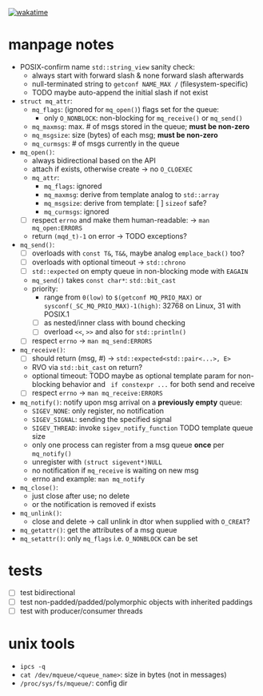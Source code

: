[![wakatime](https://wakatime.com/badge/user/77eda5cb-f41d-45da-a208-715b0faa4269/project/2fdc66e6-17db-4272-a608-d1ae0e7bdf1e.svg)](https://wakatime.com/badge/user/77eda5cb-f41d-45da-a208-715b0faa4269/project/2fdc66e6-17db-4272-a608-d1ae0e7bdf1e)

# manpage notes

- POSIX-confirm name `std::string_view` sanity check:
	- always start with forward slash & none forward slash afterwards
	- null-terminated string to `getconf NAME_MAX /` (filesystem-specific)
	- TODO maybe auto-append the initial slash if not exist
- `struct mq_attr`:
	- `mq_flags`: (ignored for `mq_open()`) flags set for the queue:
		- only `O_NONBLOCK`: non-blocking for `mq_receive()` or `mq_send()`
	- `mq_maxmsg`: max. # of msgs stored in the queue; **must be non-zero**
	- `mq_msgsize`: size (bytes) of each msg; **must be non-zero**
	-  `mq_curmsgs`: # of msgs currently in the queue
- `mq_open()`:
	- always bidirectional based on the API
	- attach if exists, otherwise create -> no `O_CLOEXEC`
	- `mq_attr`:
		- `mq_flags`: ignored
		- `mq_maxmsg`: derive from template analog to `std::array`
		- `mq_msgsize`: derive from template: [ ] `sizeof` safe?
		- `mq_curmsgs`: ignored
	- [ ] respect `errno` and make them human-readable: -> `man mq_open:ERRORS`
	- return `(mqd_t)-1` on error -> TODO exceptions?
- `mq_send()`:
	- [ ] overloads with `const T&`, `T&&`, maybe analog `emplace_back()` too?
	- [ ] overloads with optional timeout -> `std::chrono`
	- [ ] `std::expected` on empty queue in non-blocking mode with `EAGAIN`
	- `mq_send()` takes `const char*`: `std::bit_cast`
	- priority:
		- range from `0(low)` to `$(getconf MQ_PRIO_MAX)` or
		  `sysconf(_SC_MQ_PRIO_MAX)-1(high)`: 32768 on Linux, 31 with POSIX.1
		- [ ] as nested/inner class with bound checking
		- [ ] overload `<<`, `>>` and also for `std::println()`
	- [ ] respect `errno` -> `man mq_send:ERRORS`
- `mq_receive()`:
	- [ ] should return (msg, #) -> `std::expected<std::pair<...>, E>`
	- RVO via `std::bit_cast` on return?
	- optional timeout: TODO maybe as optional template param for non-blocking
	  behavior and ` if constexpr ...` for both send and receive
	- [ ] respect `errno` -> `man mq_receive:ERRORS`
- `mq_notify()`: notify upon msg arrival on a **previously empty** queue:
	- `SIGEV_NONE`: only register, no notification
	- `SIGEV_SIGNAL`: sending the specified signal
	- `SIGEV_THREAD`: invoke `sigev_notify_function` TODO template queue size
	- only one process can register from a msg queue **once** per `mq_notify()`
	- unregister with `(struct sigevent*)NULL`
	- no notification if `mq_receive` is waiting on new msg
	- errno and example: `man mq_notify`
- `mq_close()`:
	- just close after use; no delete
	- or the notification is removed if exists
- `mq_unlink()`:
	- close and delete -> call unlink in dtor when supplied with `O_CREAT`?
- `mq_getattr()`: get the attributes of a msg queue
- `mq_setattr()`: only `mq_flags` i.e. `O_NONBLOCK` can be set

# tests

- [ ] test bidirectional
- [ ] test non-padded/padded/polymorphic objects with inherited paddings
- [ ] test with producer/consumer threads

# unix tools

- `ipcs -q`
- `cat /dev/mqueue/<queue_name>`: size in bytes (not in messages)
- `/proc/sys/fs/mqueue/`: config dir
